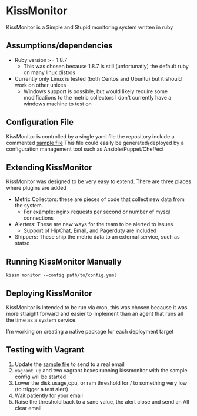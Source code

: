 KissMonitor
=====================
KissMonitor is a Simple and Stupid monitoring system written in ruby


Assumptions/dependencies
------------------------
* Ruby version >= 1.8.7 
  - This was chosen because 1.8.7 is still (unfortunatly) the default ruby on many linux distros
* Currently only Linux is tested (both Centos and Ubuntu) but it should work on other unixes
  - Windows support is possible, but would likely require some modifications to the metric collectors
    I don't currently have a windows machine to test on


Configuration File
--------------------
KissMonitor is controlled by a single yaml file
the repository include a commented [sample file](config.sample.yaml)
This file could easily be generated/deployed by a configuration management tool such as Ansible/Puppet/Chef/ect

Extending KissMonitor
---------------------
KissMonitor was designed to be very easy to extend. There are three places where plugins are added
 * Metric Collectors: these are pieces of code that collect new data from the system. 
   - For example: nginx requests per second or number of mysql connections
 * Alerters: These are new ways for the team to be alerted to issues 
   - Support of HipChat, Email, and Pagerduty are included
 * Shippers: These ship the metric data to an external service, such as statsd

Running KissMonitor Manually
----------------------
`kissm monitor --config path/to/config.yaml`

Deploying KissMonitor
---------------------
KissMonitor is intended to be run via cron, this was chosen because it was more straight forward and easier to implement than an agent that runs all the time as a system service. 

I'm working on creating a native package for each deployment target


Testing with Vagrant
--------------------
1. Update the [sample file](config.sample.yaml) to send to a real email 
1. `vagrant up` and two vagrant boxes running kissmonitor with the sample config will be started
1. Lower the disk usage,cpu, or ram threshold for / to something very low (to trigger a test alert)
1. Wait patiently for your email
1. Raise the threshold back to a sane value, the alert close and send an All clear email
